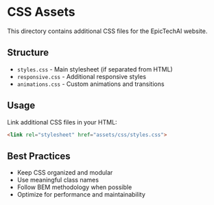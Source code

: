 # CSS Assets

This directory contains additional CSS files for the EpicTechAI website.

## Structure

- `styles.css` - Main stylesheet (if separated from HTML)
- `responsive.css` - Additional responsive styles
- `animations.css` - Custom animations and transitions

## Usage

Link additional CSS files in your HTML:

```html
<link rel="stylesheet" href="assets/css/styles.css">
```

## Best Practices

- Keep CSS organized and modular
- Use meaningful class names
- Follow BEM methodology when possible
- Optimize for performance and maintainability